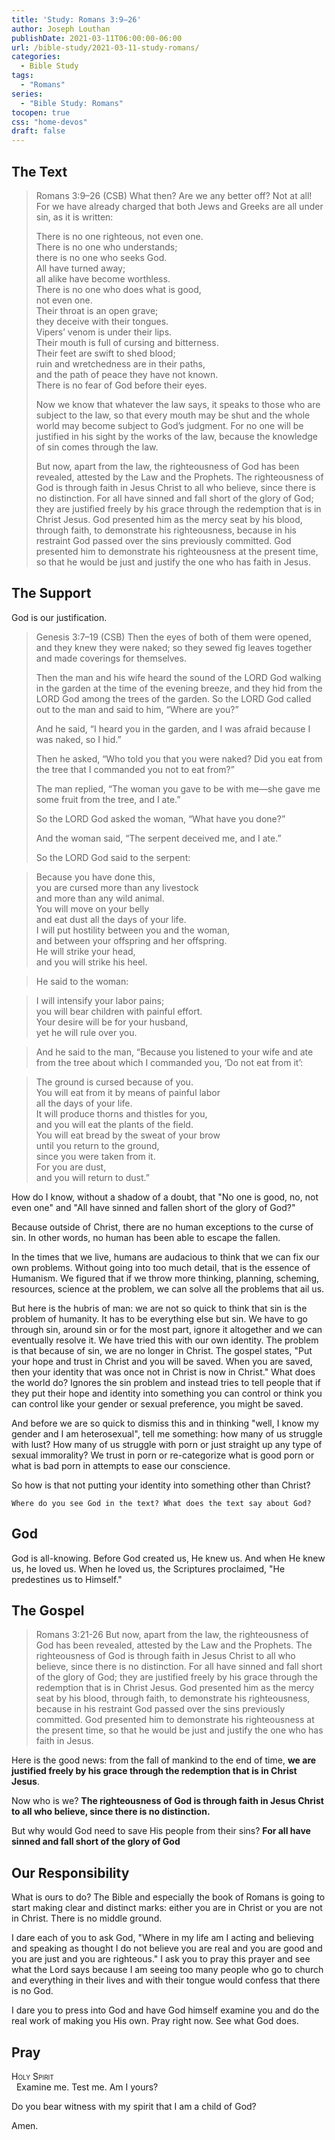 ```yaml
---
title: 'Study: Romans 3:9–26'
author: Joseph Louthan
publishDate: 2021-03-11T06:00:00-06:00
url: /bible-study/2021-03-11-study-romans/
categories:
  - Bible Study
tags:
  - "Romans"
series:
  - "Bible Study: Romans"
tocopen: true
css: "home-devos"
draft: false
---
```


## The Text

>Romans 3:9–26 (CSB) What then? Are we any better off? Not at all! For we have already charged that both Jews and Greeks are all under sin, as it is written:
>
>There is no one righteous, not even one.  
>There is no one who understands;  
>there is no one who seeks God.  
>All have turned away;  
>all alike have become worthless.  
>There is no one who does what is good,  
>not even one.  
>Their throat is an open grave;  
>they deceive with their tongues.  
>Vipers’ venom is under their lips.  
>Their mouth is full of cursing and bitterness.  
>Their feet are swift to shed blood;  
>ruin and wretchedness are in their paths,  
>and the path of peace they have not known.  
>There is no fear of God before their eyes.  
>
>Now we know that whatever the law says, it speaks to those who are subject to the law, so that every mouth may be shut and the whole world may become subject to God’s judgment. For no one will be justified in his sight by the works of the law, because the knowledge of sin comes through the law.
>
>But now, apart from the law, the righteousness of God has been revealed, attested by the Law and the Prophets. The righteousness of God is through faith in Jesus Christ to all who believe, since there is no distinction. For all have sinned and fall short of the glory of God; they are justified freely by his grace through the redemption that is in Christ Jesus. God presented him as the mercy seat by his blood, through faith, to demonstrate his righteousness, because in his restraint God passed over the sins previously committed. God presented him to demonstrate his righteousness at the present time, so that he would be just and justify the one who has faith in Jesus.

## The Support

God is our justification.

>Genesis 3:7–19 (CSB) Then the eyes of both of them were opened, and they knew they were naked; so they sewed fig leaves together and made coverings for themselves.
>
>Then the man and his wife heard the sound of the LORD God walking in the garden at the time of the evening breeze, and they hid from the LORD God among the trees of the garden. So the LORD God called out to the man and said to him, “Where are you?”
>
>And he said, “I heard you in the garden, and I was afraid because I was naked, so I hid.”
>
>Then he asked, “Who told you that you were naked? Did you eat from the tree that I commanded you not to eat from?”
>
>The man replied, “The woman you gave to be with me—she gave me some fruit from the tree, and I ate.”
>
>So the LORD God asked the woman, “What have you done?”
>
>And the woman said, “The serpent deceived me, and I ate.”
>
>So the LORD God said to the serpent:

>Because you have done this,  
>you are cursed more than any livestock  
>and more than any wild animal.  
>You will move on your belly  
>and eat dust all the days of your life.  
>I will put hostility between you and the woman,  
>and between your offspring and her offspring.  
>He will strike your head,  
>and you will strike his heel.  
  
>He said to the woman:  
  
>I will intensify your labor pains;  
>you will bear children with painful effort.  
>Your desire will be for your husband,  
>yet he will rule over you.  

>And he said to the man, “Because you listened to your wife and ate from the tree about which I commanded you, ‘Do not eat from it’:

>The ground is cursed because of you.  
>You will eat from it by means of painful labor  
>all the days of your life.  
>It will produce thorns and thistles for you,  
>and you will eat the plants of the field.  
>You will eat bread by the sweat of your brow  
>until you return to the ground,  
>since you were taken from it.  
>For you are dust,  
>and you will return to dust.”  

How do I know, without a shadow of a doubt, that "No one is good, no, not even one" and "All have sinned and fallen short of the glory of God?"

Because outside of Christ, there are no human exceptions to the curse of sin. In other words, no human has been able to escape the fallen.

In the times that we live, humans are audacious to think that we can fix our own problems. Without going into too much detail, that is the essence of Humanism.  We figured that if we throw more thinking, planning, scheming, resources, science at the problem, we can solve all the problems that ail us.

But here is the hubris of man: we are not so quick to think that sin is the problem of humanity. It has to be everything else but sin.  We have to go through sin, around sin or for the most part, ignore it altogether and we can eventually resolve it. We have tried this with our own identity. The problem is that because of sin, we are no longer in Christ. The gospel states, "Put your hope and trust in Christ and you will be saved. When you are saved, then your identity that was once not in Christ is now in Christ."  What does the world do? Ignores the sin problem and instead tries to tell people that if they put their hope and identity into something you can control or think you can control like your gender or sexual preference, you might be saved.

And before we are so quick to dismiss this and in thinking "well, I know my gender and I am heterosexual", tell me something: how many of us struggle with lust? How many of us struggle with porn or just straight up any type of sexual immorality? We trust in porn or re-categorize what is good porn or what is bad porn in attempts to ease our conscience.

So how is that not putting your identity into something other than Christ?

<div style="page-break-after: always;"></div>

`Where do you see God in the text? What does the text say about God?`

## God

God is all-knowing. Before God created us, He knew us. And when He knew us, he loved us. When he loved us, the Scriptures proclaimed, "He predestines us to Himself."

## The Gospel

>Romans 3:21-26 But now, apart from the law, the righteousness of God has been revealed, attested by the Law and the Prophets. The righteousness of God is through faith in Jesus Christ to all who believe, since there is no distinction. For all have sinned and fall short of the glory of God; they are justified freely by his grace through the redemption that is in Christ Jesus. God presented him as the mercy seat by his blood, through faith, to demonstrate his righteousness, because in his restraint God passed over the sins previously committed. God presented him to demonstrate his righteousness at the present time, so that he would be just and justify the one who has faith in Jesus.

Here is the good news: from the fall of mankind to the end of time, **we are justified freely by his grace through the redemption that is in Christ Jesus**. 

Now who is we? **The righteousness of God is through faith in Jesus Christ to all who believe, since there is no distinction.** 

But why would God need to save His people from their sins? **For all have sinned and fall short of the glory of God**

## Our Responsibility

What is ours to do? The Bible and especially the book of Romans is going to start making clear and distinct marks: either you are in Christ or you are not in Christ. There is no middle ground.

I dare each of you to ask God, "Where in my life am I acting and believing and speaking as thought I do not believe you are real and you are good and you are just and you are righteous."  I ask you to pray this prayer and see what the Lord says because I am seeing too many people who go to church and everything in their lives and with their tongue would confess that there is no God.

I dare you to press into God and have God himself examine you and do the real work of making you His own. Pray right now. See what God does.

## Pray

<div style="font-variant: small-caps;">
Holy Spirit
</div>
&nbsp;
Examine me. Test me. Am I yours?

Do you bear witness with my spirit that I am a child of God?

Amen.
